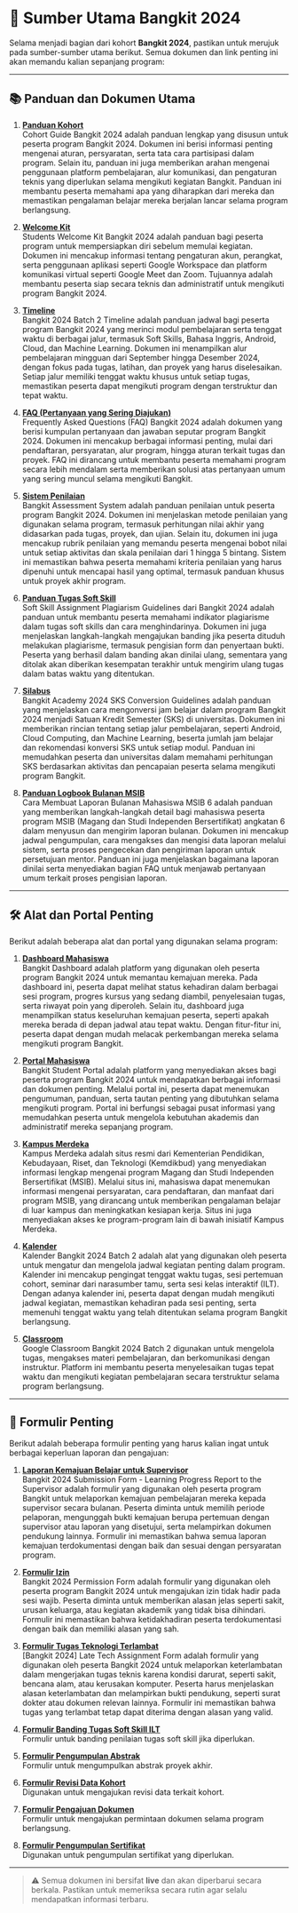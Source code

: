 # 🌟 Sumber Utama Bangkit 2024

Selama menjadi bagian dari kohort **Bangkit 2024**, pastikan untuk merujuk pada sumber-sumber utama berikut. Semua dokumen dan link penting ini akan memandu kalian sepanjang program:

---

## 📚 Panduan dan Dokumen Utama

1. **[Panduan Kohort](https://bangkit.dev/CohortGuideBangkit2024Batch2)**  
   Cohort Guide Bangkit 2024 adalah panduan lengkap yang disusun untuk peserta program Bangkit 2024. Dokumen ini berisi informasi penting mengenai aturan, persyaratan, serta tata cara partisipasi dalam program. Selain itu, panduan ini juga            memberikan arahan mengenai penggunaan platform pembelajaran, alur komunikasi, dan pengaturan teknis yang diperlukan selama mengikuti kegiatan Bangkit. Panduan ini membantu peserta memahami apa yang diharapkan dari mereka dan memastikan             pengalaman belajar mereka berjalan lancar selama program berlangsung.

3. **[Welcome Kit](https://bangkit.dev/WelcomeKitBangkit2024Batch2)**  
  Students Welcome Kit Bangkit 2024 adalah panduan bagi peserta program untuk mempersiapkan diri sebelum memulai kegiatan. Dokumen ini mencakup informasi tentang pengaturan akun, perangkat, serta penggunaan aplikasi seperti Google Workspace dan      platform komunikasi virtual seperti Google Meet dan Zoom. Tujuannya adalah membantu peserta siap secara teknis dan administratif untuk mengikuti program Bangkit 2024.

4. **[Timeline](https://bangkit.dev/Bangkit2024H2-WeeklyTimeline)**  
   Bangkit 2024 Batch 2 Timeline adalah panduan jadwal bagi peserta program Bangkit 2024 yang merinci modul pembelajaran serta tenggat waktu di berbagai jalur, termasuk Soft Skills, Bahasa Inggris, Android, Cloud, dan Machine Learning. Dokumen ini    menampilkan alur pembelajaran mingguan dari September hingga Desember 2024, dengan fokus pada tugas, latihan, dan proyek yang harus diselesaikan. Setiap jalur memiliki tenggat waktu khusus untuk setiap tugas, memastikan peserta dapat mengikuti     program dengan terstruktur dan tepat waktu.

5. **[FAQ (Pertanyaan yang Sering Diajukan)](https://bangkit.dev/Bangkit2024FAQ)**  
   Frequently Asked Questions (FAQ) Bangkit 2024 adalah dokumen yang berisi kumpulan pertanyaan dan jawaban seputar program Bangkit 2024. Dokumen ini mencakup berbagai informasi penting, mulai dari pendaftaran, persyaratan, alur program, hingga       aturan terkait tugas dan proyek. FAQ ini dirancang untuk membantu peserta memahami program secara lebih mendalam serta memberikan solusi atas pertanyaan umum yang sering muncul selama mengikuti Bangkit.


6. **[Sistem Penilaian](https://bangkit.dev/BangkitAssessmentSystem)**  
   Bangkit Assessment System adalah panduan penilaian untuk peserta program Bangkit 2024. Dokumen ini menjelaskan metode penilaian yang digunakan selama program, termasuk perhitungan nilai akhir yang didasarkan pada tugas, proyek, dan ujian.          Selain itu, dokumen ini juga mencakup rubrik penilaian yang memandu peserta mengenai bobot nilai untuk setiap aktivitas dan skala penilaian dari 1 hingga 5 bintang. Sistem ini memastikan bahwa peserta memahami kriteria penilaian yang harus         dipenuhi untuk mencapai hasil yang optimal, termasuk panduan khusus untuk proyek akhir program.

7. **[Panduan Tugas Soft Skill](https://bangkit.dev/SoftSkillAssignmentPlagiarismGuidelines)**  
   Soft Skill Assignment Plagiarism Guidelines dari Bangkit 2024 adalah panduan untuk membantu peserta memahami indikator plagiarisme dalam tugas soft skills dan cara menghindarinya. Dokumen ini juga menjelaskan langkah-langkah mengajukan banding     jika peserta dituduh melakukan plagiarisme, termasuk pengisian form dan penyertaan bukti. Peserta yang berhasil dalam banding akan dinilai ulang, sementara yang ditolak akan diberikan kesempatan terakhir untuk mengirim ulang tugas dalam batas      waktu yang ditentukan.

8. **[Silabus](https://drive.google.com/file/d/1E4Dk4tbh7tq2XhxklIeKYiircmRajafw/view?usp=sharing)**  
   Bangkit Academy 2024 SKS Conversion Guidelines adalah panduan yang menjelaskan cara mengonversi jam belajar dalam program Bangkit 2024 menjadi Satuan Kredit Semester (SKS) di universitas. Dokumen ini memberikan rincian tentang setiap jalur         pembelajaran, seperti Android, Cloud Computing, dan Machine Learning, beserta jumlah jam belajar dan rekomendasi konversi SKS untuk setiap modul. Panduan ini memudahkan peserta dan universitas dalam memahami perhitungan SKS berdasarkan             aktivitas dan pencapaian peserta selama mengikuti program Bangkit.

9. **[Panduan Logbook Bulanan MSIB](https://pusatinformasi.kampusmerdeka.kemdikbud.go.id/hc/en-us/articles/29500656534297-Cara-Membuat-Laporan-Bulanan-Mahasiswa-MSIB-6)**  
   Cara Membuat Laporan Bulanan Mahasiswa MSIB 6 adalah panduan yang memberikan langkah-langkah detail bagi mahasiswa peserta program MSIB (Magang dan Studi Independen Bersertifikat) angkatan 6 dalam menyusun dan mengirim laporan bulanan. Dokumen     ini mencakup jadwal pengumpulan, cara mengakses dan mengisi data laporan melalui sistem, serta proses pengecekan dan pengiriman laporan untuk persetujuan mentor. Panduan ini juga menjelaskan bagaimana laporan dinilai serta menyediakan bagian       FAQ untuk menjawab pertanyaan umum terkait proses pengisian laporan.

---

## 🛠️ Alat dan Portal Penting

Berikut adalah beberapa alat dan portal yang digunakan selama program:

1. **[Dashboard Mahasiswa](https://dashboard.bangkit.academy/)**  
   Bangkit Dashboard adalah platform yang digunakan oleh peserta program Bangkit 2024 untuk memantau kemajuan mereka. Pada dashboard ini, peserta dapat melihat status kehadiran dalam berbagai sesi program, progres kursus yang sedang diambil,          penyelesaian tugas, serta riwayat poin yang diperoleh. Selain itu, dashboard juga menampilkan status keseluruhan kemajuan peserta, seperti apakah mereka berada di depan jadwal atau tepat waktu. Dengan fitur-fitur ini, peserta dapat dengan mudah    melacak perkembangan mereka selama mengikuti program Bangkit.

2. **[Portal Mahasiswa](https://dashboard.bangkit.academy/student-portal)**  
   Bangkit Student Portal adalah platform yang menyediakan akses bagi peserta program Bangkit 2024 untuk mendapatkan berbagai informasi dan dokumen penting. Melalui portal ini, peserta dapat menemukan pengumuman, panduan, serta tautan penting yang    dibutuhkan selama mengikuti program. Portal ini berfungsi sebagai pusat informasi yang memudahkan peserta untuk mengelola kebutuhan akademis dan administratif mereka sepanjang program.

3. **[Kampus Merdeka](https://kampusmerdeka.kemdikbud.go.id/)**  
   Kampus Merdeka adalah situs resmi dari Kementerian Pendidikan, Kebudayaan, Riset, dan Teknologi (Kemdikbud) yang menyediakan informasi lengkap mengenai program Magang dan Studi Independen Bersertifikat (MSIB). Melalui situs ini, mahasiswa dapat    menemukan informasi mengenai persyaratan, cara pendaftaran, dan manfaat dari program MSIB, yang dirancang untuk memberikan pengalaman belajar di luar kampus dan meningkatkan kesiapan kerja. Situs ini juga menyediakan akses ke program-program       lain di bawah inisiatif Kampus Merdeka.

4. **[Kalender](https://calendar.google.com/)**  
   Kalender Bangkit 2024 Batch 2 adalah alat yang digunakan oleh peserta untuk mengatur dan mengelola jadwal kegiatan penting dalam program. Kalender ini mencakup pengingat tenggat waktu tugas, sesi pertemuan cohort, seminar dari narasumber tamu,     serta sesi kelas interaktif (ILT). Dengan adanya kalender ini, peserta dapat dengan mudah mengikuti jadwal kegiatan, memastikan kehadiran pada sesi penting, serta memenuhi tenggat waktu yang telah ditentukan selama program Bangkit berlangsung.

5. **[Classroom](https://classroom.google.com/)**  
   Google Classroom Bangkit 2024 Batch 2 digunakan untuk mengelola tugas, mengakses materi pembelajaran, dan berkomunikasi dengan instruktur. Platform ini membantu peserta menyelesaikan tugas tepat waktu dan mengikuti kegiatan pembelajaran secara     terstruktur selama program berlangsung.

---

## 📝 Formulir Penting

Berikut adalah beberapa formulir penting yang harus kalian ingat untuk berbagai keperluan laporan dan pengajuan:

1. **[Laporan Kemajuan Belajar untuk Supervisor](https://bangkit.dev/2024Batch2_SupervisorReport)**  
   Bangkit 2024 Submission Form - Learning Progress Report to the Supervisor adalah formulir yang digunakan oleh peserta program Bangkit untuk melaporkan kemajuan pembelajaran mereka kepada supervisor secara bulanan. Peserta diminta untuk memilih     periode pelaporan, mengunggah bukti kemajuan berupa pertemuan dengan supervisor atau laporan yang disetujui, serta melampirkan dokumen pendukung lainnya. Formulir ini memastikan bahwa semua laporan kemajuan terdokumentasi dengan baik dan sesuai    dengan persyaratan program.

2. **[Formulir Izin](https://bangkit.dev/PermissionForm2024H2)**  
   Bangkit 2024 Permission Form adalah formulir yang digunakan oleh peserta program Bangkit 2024 untuk mengajukan izin tidak hadir pada sesi wajib. Peserta diminta untuk memberikan alasan jelas seperti sakit, urusan keluarga, atau kegiatan            akademik yang tidak bisa dihindari. Formulir ini memastikan bahwa ketidakhadiran peserta terdokumentasi dengan baik dan memiliki alasan yang sah.

3. **[Formulir Tugas Teknologi Terlambat](https://bangkit.dev/LateTechAssignment2024H2)**  
   [Bangkit 2024] Late Tech Assignment Form adalah formulir yang digunakan oleh peserta Bangkit 2024 untuk melaporkan keterlambatan dalam mengerjakan tugas teknis karena kondisi darurat, seperti sakit, bencana alam, atau kerusakan komputer.           Peserta harus menjelaskan alasan keterlambatan dan melampirkan bukti pendukung, seperti surat dokter atau dokumen relevan lainnya. Formulir ini memastikan bahwa tugas yang terlambat tetap dapat diterima dengan alasan yang valid.

4. **[Formulir Banding Tugas Soft Skill ILT](https://bangkit.dev/SSAssignmentAppeals-24H2)**  
   Formulir untuk banding penilaian tugas soft skill jika diperlukan.

5. **[Formulir Pengumpulan Abstrak](https://bangkit.dev/AbstractSubmission2024H2)**  
   Formulir untuk mengumpulkan abstrak proyek akhir.

6. **[Formulir Revisi Data Kohort](https://bangkit.dev/CohortDataRevise)**  
   Digunakan untuk mengajukan revisi data terkait kohort.

7. **[Formulir Pengajuan Dokumen](https://bangkit.dev/DocReq2024H2)**  
   Formulir untuk mengajukan permintaan dokumen selama program berlangsung.

8. **[Formulir Pengumpulan Sertifikat](https://bangkit.dev/CertificateSubmission2024H2)**  
   Digunakan untuk pengumpulan sertifikat yang diperlukan.

---

> ⚠️ Semua dokumen ini bersifat **live** dan akan diperbarui secara berkala. Pastikan untuk memeriksa secara rutin agar selalu mendapatkan informasi terbaru.
